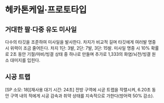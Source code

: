 # 헤카톤케일·프로토타입

## 거대한 팔·다중 유도 미사일

다수의 타깃을 조준하여 미사일을 발사한다. 차지가 비교적 길며 타깃에게 여러발 명중 시 위력이 조금 줄어든다. 차지 1단: 3발, 2단: 7발, 3단: 15발.
미사일 명중 시 10% 확률로 2초 동안 기절/마비/빙결 상태 중 하나로 만들며 추가로 1,333의 화염/뇌전/빙결 원소 대미지를 입힌다.

## 시공 트랩 

[SP 소모: 18][재사용 대기 시간: 24초] 전방 구역에 시곧 트랩을 작렬시켜, 6.20초 동안 구역 내의 적에게 시공 감속과 취약 상태를 지속적으로 가한다(방어력 50% 감소).
